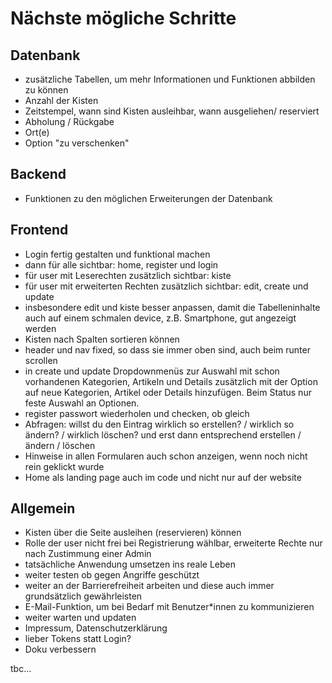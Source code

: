 # Nächste mögliche Schritte
## Datenbank
- zusätzliche Tabellen, um mehr Informationen und Funktionen abbilden zu können
- Anzahl der Kisten
- Zeitstempel, wann sind Kisten ausleihbar, wann ausgeliehen/ reserviert
- Abholung / Rückgabe
- Ort(e)
- Option "zu verschenken"
## Backend
- Funktionen zu den möglichen Erweiterungen der Datenbank
## Frontend
- Login fertig gestalten und funktional machen
- dann für alle sichtbar: home, register und login
- für user mit Leserechten zusätzlich sichtbar: kiste
- für user mit erweiterten Rechten zusätzlich sichtbar: edit, create und update
- insbesondere edit und kiste besser anpassen, damit die Tabelleninhalte auch auf einem schmalen device, z.B. Smartphone, gut angezeigt werden
- Kisten nach Spalten sortieren können
- header und nav fixed, so dass sie immer oben sind, auch beim runter scrollen
- in create und update Dropdownmenüs zur Auswahl mit schon vorhandenen Kategorien, Artikeln und Details zusätzlich mit der Option auf neue Kategorien, Artikel oder Details hinzufügen. Beim Status nur feste Auswahl an Optionen.
- register passwort wiederholen und checken, ob gleich
- Abfragen: willst du den Eintrag wirklich so erstellen? / wirklich so ändern? / wirklich löschen? und erst dann entsprechend erstellen / ändern / löschen
- Hinweise in allen Formularen auch schon anzeigen, wenn noch nicht rein geklickt wurde
- Home als landing page auch im code und nicht nur auf der website

## Allgemein
- Kisten über die Seite ausleihen (reservieren) können
- Rolle der user nicht frei bei Registrierung wählbar, erweiterte Rechte nur nach Zustimmung einer Admin
- tatsächliche Anwendung umsetzen ins reale Leben
- weiter testen ob gegen Angriffe geschützt
- weiter an der Barrierefreiheit arbeiten und diese auch immer grundsätzlich gewährleisten
- E-Mail-Funktion, um bei Bedarf mit Benutzer*innen zu kommunizieren
- weiter warten und updaten
- Impressum, Datenschutzerklärung
- lieber Tokens statt Login?
- Doku verbessern

tbc...